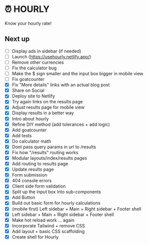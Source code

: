# ⏰ HOURLY

Know your hourly rate!

## Next up

- [ ] Display ads in sidebar (if needed)
- [ ] Launch (https://usehourly.netlify.app/)
- [ ] Remove other currencies
- [ ] Fix the calculator bug
- [ ] Make the $ sign smaller and the input box bigger in mobile view
- [ ] Fix goatcounter
- [x] Fix "More details" links with an actual blog post
- [x] Share on Social
- [x] Deploy site to Netlify
- [x] Try again links on the results page
- [x] Adjust results page for mobile view
- [x] Display results in a better way
- [x] Intro about hourly
- [x] Refine DIY method (add tolerances + add logic)
- [x] Add goatcounter
- [x] Add tests
- [x] Do calculator math
- [x] Dont pass query params in url to /results
- [x] Fix how "/results" routing works
- [x] Modular layouts/index/results pages
- [x] Add routing to results page
- [x] Update results page
- [x] Form submission
- [x] 404 console errors
- [x] Client side form validation
- [x] Split up the input box into sub-components
- [x] Add Button
- [x] Build out basic form for hourly calculations
- [x] (mobile first) Left sidebar + Main + Right sidebar + Footer shell
- [x] Left sidebar + Main + Right sidebar + Footer shell
- [x] Make hot reload work ... again
- [x] Incorporate Tailwind + remove CSS
- [x] Add layout + basic CSS scaffolding
- [x] Create shell for Hourly
